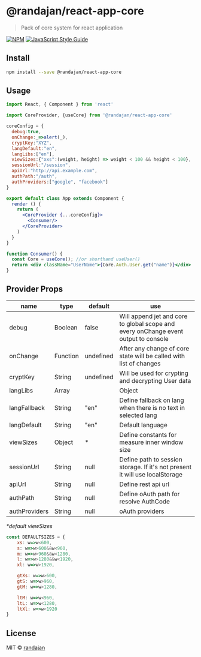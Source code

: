 # @randajan/react-app-core

> Pack of core system for react application

[![NPM](https://img.shields.io/npm/v/@randajan/react-app-core.svg)](https://www.npmjs.com/package/@randajan/react-app-core) [![JavaScript Style Guide](https://img.shields.io/badge/code_style-standard-brightgreen.svg)](https://standardjs.com)

## Install

```bash
npm install --save @randajan/react-app-core
```


## Usage

```jsx
import React, { Component } from 'react'

import CoreProvider, {useCore} from '@randajan/react-app-core'

coreConfig = {
  debug:true,
  onChange:_=>alert(_),
  cryptKey:"XYZ",
  langDefault:"en",
  langLibs:["en"],
  viewSizes:{"xxs":(weight, height) => weight < 100 && height < 100},
  sessionUrl:"/session",
  apiUrl:"http://api.example.com",
  authPath:"/auth",
  authProviders:["google", "facebook"]
}

export default class App extends Component {
  render () {
    return (
      <CoreProvider {...coreConfig}>
        <Consumer/>
      </CoreProvider>
    )
  }
}

function Consumer() {
  const Core = useCore(); //or shorthand useUser()
  return <div className="UserName">{Core.Auth.User.get("name")}</div>
}

```

## Provider Props
name | type | default | use
--- | --- | --- | ---
debug | Boolean | false | Will append jet and core to global scope and every onChange event output to console
onChange | Function | undefined | After any change of core state will be called with list of changes
cryptKey | String | undefined | Will be used for crypting and decrypting User data
langLibs | Array || Object | \["en"\] | Define available language packages
langFallback | String | "en" | Define fallback on lang when there is no text in selected lang
langDefault | String | "en" | Default language
viewSizes | Object | * | Define constants for measure inner window size
sessionUrl | String | null | Define path to session storage. If it's not present it will use localStorage
apiUrl | String | null | Define rest api url
authPath | String | null | Define oAuth path for resolve AuthCode
authProviders | String | null | oAuth providers

_*default viewSizes_
```jsx
const DEFAULTSIZES = {
    xs: w=>w<600,
    s: w=>w>600&&w<960,
    m: w=>w>960&&w<1280,
    l: w=>w>1280&&w<1920,
    xl: w=>w>1920,

    gtXs: w=>w>600,
    gtS: w=>w>960,
    gtM: w=>w>1280,

    ltM: w=>w<960,
    ltL: w=>w<1280,
    ltXl: w=>w<1920
}
```



## License

MIT © [randajan](https://github.com/randajan)
